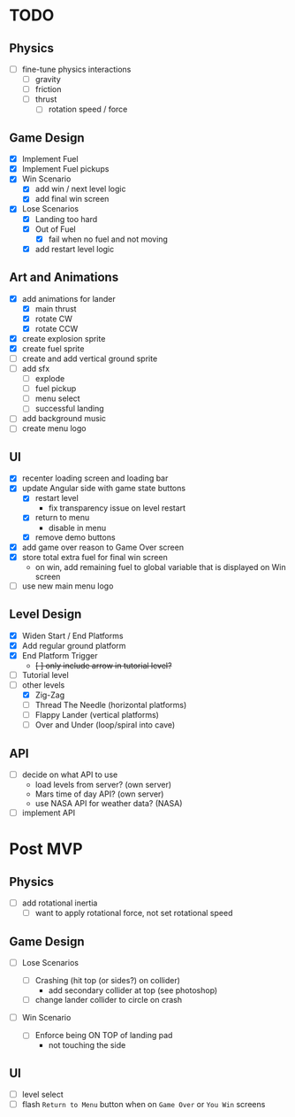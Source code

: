 # TODO

## Physics

-   [ ] fine-tune physics interactions
    -   [ ] gravity
    -   [ ] friction
    -   [ ] thrust
        -   [ ] rotation speed / force

## Game Design

-   [x] Implement Fuel
-   [x] Implement Fuel pickups
-   [x] Win Scenario
    -   [x] add win / next level logic
    -   [x] add final win screen
-   [x] Lose Scenarios
    -   [x] Landing too hard
    -   [x] Out of Fuel
        -   [x] fail when no fuel and not moving
    -   [x] add restart level logic

## Art and Animations

-   [x] add animations for lander
    -   [x] main thrust
    -   [x] rotate CW
    -   [x] rotate CCW
-   [x] create explosion sprite
-   [x] create fuel sprite
-   [ ] create and add vertical ground sprite
-   [ ] add sfx
    -   [ ] explode
    -   [ ] fuel pickup
    -   [ ] menu select
    -   [ ] successful landing
-   [ ] add background music
-   [ ] create menu logo

## UI

-   [x] recenter loading screen and loading bar
-   [x] update Angular side with game state buttons
    -   [x] restart level
        -   fix transparency issue on level restart
    -   [x] return to menu
        -   disable in menu
    -   [x] remove demo buttons
-   [x] add game over reason to Game Over screen
-   [x] store total extra fuel for final win screen
    -   on win, add remaining fuel to global variable that is displayed on Win screen
-   [ ] use new main menu logo

## Level Design

-   [x] Widen Start / End Platforms
-   [x] Add regular ground platform
-   [x] End Platform Trigger
    -   ~~[ ] only include arrow in tutorial level?~~
-   [ ] Tutorial level
-   [ ] other levels
    -   [x] Zig-Zag
    -   [ ] Thread The Needle (horizontal platforms)
    -   [ ] Flappy Lander (vertical platforms)
    -   [ ] Over and Under (loop/spiral into cave)

## API

-   [ ] decide on what API to use
    -   load levels from server? (own server)
    -   Mars time of day API? (own server)
    -   use NASA API for weather data? (NASA)
-   [ ] implement API

# Post MVP

## Physics

-   [ ] add rotational inertia
    -   [ ] want to apply rotational force, not set rotational speed

## Game Design

-   [ ] Lose Scenarios

    -   [ ] Crashing (hit top (or sides?) on collider)
        -   add secondary collider at top (see photoshop)
    -   [ ] change lander collider to circle on crash

-   [ ] Win Scenario
    -   [ ] Enforce being ON TOP of landing pad
        -   not touching the side

## UI

-   [ ] level select
-   [ ] flash `Return to Menu` button when on `Game Over` or `You Win` screens

